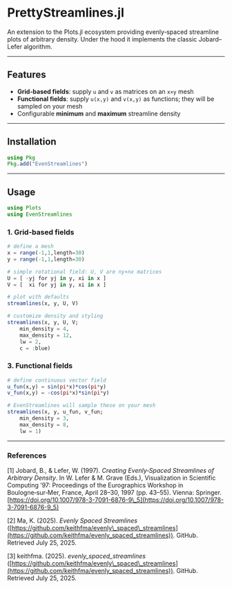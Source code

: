 # PrettyStreamlines.jl

An extension to the Plots.jl ecosystem providing evenly‑spaced streamline plots of arbitrary density.
Under the hood it implements the classic Jobard–Lefer algorithm. 

---

## Features

* **Grid‑based fields**: supply `u` and `v` as matrices on an `x×y` mesh
* **Functional fields**: supply `u(x,y)` and `v(x,y)` as functions; they will be sampled on your mesh
* Configurable **minimum** and **maximum** streamline density

---

## Installation

```julia
using Pkg
Pkg.add("EvenStreamlines")
```

---

## Usage

```julia
using Plots
using EvenStreamlines
```

### 1. Grid‑based fields

```julia
# define a mesh
x = range(-1,1,length=30)
y = range(-1,1,length=30)

# simple rotational field: U, V are ny×nx matrices
U = [ -yj for yj in y, xi in x ]
V = [  xi for yj in y, xi in x ]

# plot with defaults
streamlines(x, y, U, V)

# customize density and styling
streamlines(x, y, U, V;
    min_density = 4,
    max_density = 12,
    lw = 2,
    c = :blue)
```

### 3. Functional fields

```julia
# define continuous vector field
u_fun(x,y) = sin(pi*x)*cos(pi*y)
v_fun(x,y) = -cos(pi*x)*sin(pi*y)

# EvenStreamlines will sample these on your mesh
streamlines(x, y, u_fun, v_fun;
    min_density = 3,
    max_density = 8,
    lw = 1)
```

---


### References

\[1] Jobard, B., & Lefer, W. (1997). *Creating Evenly‑Spaced Streamlines of Arbitrary Density*. In W. Lefer & M. Grave (Eds.), Visualization in Scientific Computing ’97: Proceedings of the Eurographics Workshop in Boulogne‑sur‑Mer, France, April 28–30, 1997 (pp. 43–55). Vienna: Springer. [https://doi.org/10.1007/978-3-7091-6876-9\_5](https://doi.org/10.1007/978-3-7091-6876-9_5)

\[2] Ma, K. (2025). *Evenly Spaced Streamlines* ([https://github.com/keithfma/evenly\_spaced\_streamlines](https://github.com/keithfma/evenly_spaced_streamlines)). GitHub. Retrieved July 25, 2025.

\[3] keithfma. (2025). *evenly\_spaced\_streamlines* ([https://github.com/keithfma/evenly\_spaced\_streamlines](https://github.com/keithfma/evenly_spaced_streamlines)). GitHub. Retrieved July 25, 2025.
